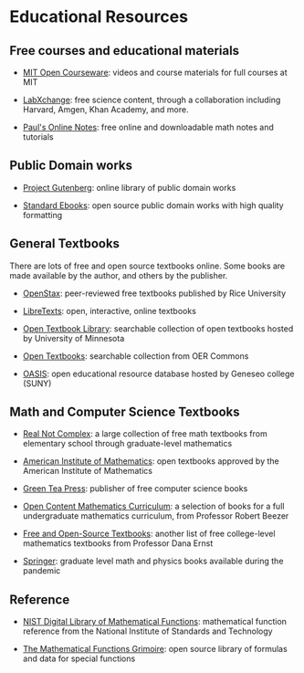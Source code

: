 # Educational Resources


## Free courses and educational materials

- [MIT Open Courseware](https://ocw.mit.edu/index.htm): videos and course
  materials for full courses at MIT

- [LabXchange](https://www.labxchange.org/): free science content, through a
  collaboration including Harvard, Amgen, Khan Academy, and more.

- [Paul's Online Notes](https://tutorial.math.lamar.edu/): free online and
  downloadable math notes and tutorials 


## Public Domain works

- [Project Gutenberg](https://www.gutenberg.org/): online library of public
  domain works

- [Standard Ebooks](https://standardebooks.org/): open source public domain
  works with high quality formatting

## General Textbooks

There are lots of free and open source textbooks online.  Some books are made
available by the author, and others by the publisher.  

- [OpenStax](https://openstax.org/): peer-reviewed free textbooks published by
  Rice University

- [LibreTexts](https://libretexts.org/): open, interactive, online textbooks

- [Open Textbook Library](https://open.umn.edu/opentextbooks): searchable
  collection of open textbooks hosted by University of Minnesota

- [Open Textbooks](https://www.oercommons.org/hubs/open-textbooks): searchable
  collection from OER Commons

- [OASIS](https://oasis.geneseo.edu/index.php): open educational resource
database hosted by Geneseo college (SUNY)


## Math and Computer Science Textbooks

- [Real Not Complex](https://realnotcomplex.com/): 
a large collection of free math textbooks from elementary school through
graduate-level mathematics

- [American Institute of Mathematics](https://aimath.org/textbooks/approved-textbooks/): 
open textbooks approved by the American Institute of Mathematics

- [Green Tea Press](https://greenteapress.com/wp/):
publisher of free computer science books

- [Open Content Mathematics Curriculum](http://linear.ups.edu/curriculum.html): 
a selection of books for a full undergraduate mathematics curriculum, from
Professor Robert Beezer

- [Free and Open-Source Textbooks](http://danaernst.com/resources/free-and-open-source-textbooks/):
another list of free college-level mathematics textbooks from Professor
Dana Ernst

- [Springer](https://link.springer.com/search?facet-content-type=%22Book%22&package=mat-covid19_textbooks&%23038;facet-language=%22En%22&%23038;sortOrder=newestFirst&%23038;showAll=true):
graduate level math and physics books available during the pandemic

## Reference

- [NIST Digital Library of Mathematical Functions](https://dlmf.nist.gov/):
mathematical function reference from the National Institute of Standards and
Technology

- [The Mathematical Functions Grimoire](https://fungrim.org): open source
  library of formulas and data for special functions




